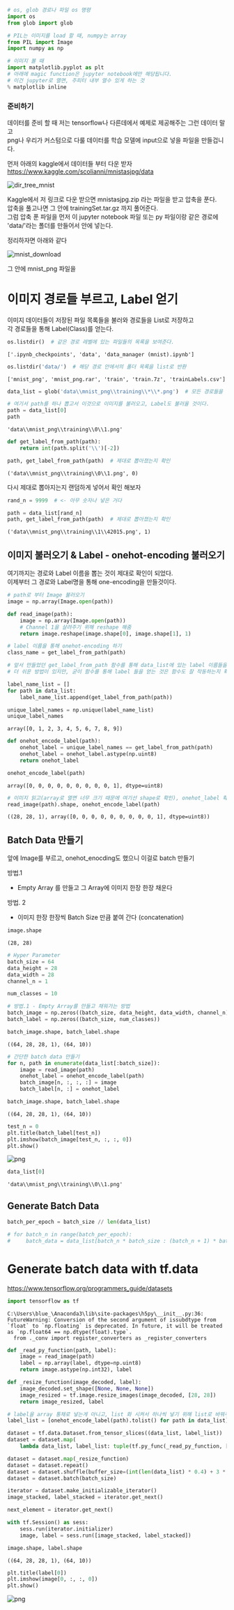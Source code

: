 

```python
# os, glob 경로나 파일 os 명령
import os 
from glob import glob

# PIL는 이미지를 load 할 때, numpy는 array 
from PIL import Image
import numpy as np

# 이미지 볼 때 
import matplotlib.pyplot as plt
# 아래에 magic function은 jupyter notebook에만 해당됩니다. 
# 이건 jupyter로 열면, 주피터 내부 열수 있게 하는 것 
% matplotlib inline
```

### 준비하기  
데이터를 준비 할 때 저는 tensorflow나 다른데에서 예제로 제공해주는 그런 데이터 말고  
png나 우리가 커스텀으로 다룰 데이터를 학습 모델에 input으로 넣을 파일을 만들겁니다. 

먼저 아래의 kaggle에서 데이터들 부터 다운 받자  
https://www.kaggle.com/scolianni/mnistasjpg/data  

![dir_tree_mnist](../assets/post_images/dir_tree_mnist.png)

Kaggle에서 저 링크로 다운 받으면 mnistasjpg.zip 라는 파일을 받고 압축을 푼다.  
압축을 풀고나면 그 안에 trainingSet.tar.gz 까지 풀어준다.  
그럼 압축 푼 파일을 먼저 이 jupyter notebook 파일 또는 py 파일이랑 같은 경로에 'data/'라는 폴더를 만들어서 안에 넣는다.  

정리하자면 아래와 같다  

![mnist_download](../assets/post_images/mnist_download.png)

그 안에 mnist_png 파일을 

# 이미지 경로들 부르고, Label 얻기  

이미지 데이터들이 저장된 파일 목록들을 불러와 경로들을 List로 저장하고  
각 경로들을 통해 Label(Class)를 얻는다. 


```python
os.listdir()  # 같은 경로 레벨에 있는 파일들의 목록을 보여준다. 
```




    ['.ipynb_checkpoints', 'data', 'data_manager (mnist).ipynb']




```python
os.listdir('data/')  # 해당 경로 안에서의 폴더 목록을 list로 반환
```




    ['mnist_png', 'mnist_png.rar', 'train', 'train.7z', 'trainLabels.csv']




```python
data_list = glob('data\\mnist_png\\training\\*\\*.png')  # 모든 경로들을 list로 반환
```


```python
# 여기서 path를 하나 뽑고서 이것으로 이미지를 불러오고, Label도 불러올 것이다. 
path = data_list[0]
path
```




    'data\\mnist_png\\training\\0\\1.png'




```python
def get_label_from_path(path):
    return int(path.split('\\')[-2])
```


```python
path, get_label_from_path(path)  # 제대로 뽑아졌는지 확인 
```




    ('data\\mnist_png\\training\\0\\1.png', 0)



다시 제대로 뽑아지는지 랜덤하게 넣어서 확인 해보자


```python
rand_n = 9999  # <- 아무 숫자나 넣은 거다 

path = data_list[rand_n]
path, get_label_from_path(path)  # 제대로 뽑아졌는지 확인 
```




    ('data\\mnist_png\\training\\1\\42015.png', 1)



## 이미지 불러오기 & Label - onehot-encoding 불러오기
여기까지는 경로와 Label 이름을 뽑는 것이 제대로 확인이 되었다.  
이제부터 그 경로와 Label명을 통해 one-encoding을 만들것이다. 


```python
# path로 부터 Image 불러오기
image = np.array(Image.open(path))
```


```python
def read_image(path):
    image = np.array(Image.open(path))
    # Channel 1을 살려주기 위해 reshape 해줌
    return image.reshape(image.shape[0], image.shape[1], 1)
```


```python
# label 이름을 통해 onehot-encoding 하기 
class_name = get_label_from_path(path)
```


```python
# 앞서 만들었던 get_label_from_path 함수를 통해 data_list에 있는 label 이름들을 list에 다 묶어준다
# 더 쉬운 방법이 있지만, 굳이 함수를 통해 label 들을 얻는 것은 함수도 잘 작동하는지 확인함을 목적을 가지고 있다. 

label_name_list = []
for path in data_list:
    label_name_list.append(get_label_from_path(path))
```


```python
unique_label_names = np.unique(label_name_list)
unique_label_names
```




    array([0, 1, 2, 3, 4, 5, 6, 7, 8, 9])




```python
def onehot_encode_label(path):
    onehot_label = unique_label_names == get_label_from_path(path)
    onehot_label = onehot_label.astype(np.uint8)
    return onehot_label
```


```python
onehot_encode_label(path)
```




    array([0, 0, 0, 0, 0, 0, 0, 0, 0, 1], dtype=uint8)




```python
# 이미지 읽고(array로 열면 너무 크기 때문에 여기선 shape로 확인), onehot_label 확인
read_image(path).shape, onehot_encode_label(path)
```




    ((28, 28, 1), array([0, 0, 0, 0, 0, 0, 0, 0, 0, 1], dtype=uint8))



## Batch Data 만들기  
앞에 Image를 부르고, onehot_enocding도 했으니 이걸로 batch 만들기  

방법.1  
- Empty Array 를 만들고 그 Array에 이미지 한장 한장 채운다 

방법. 2  
- 이미지 한장 한장씩 Batch Size 만큼 붙여 간다 (concatenation)


```python
image.shape
```




    (28, 28)




```python
# Hyper Parameter 
batch_size = 64
data_height = 28
data_width = 28
channel_n = 1

num_classes = 10
```


```python
# 방법.1 - Empty Array를 만들고 채워가는 방법
batch_image = np.zeros((batch_size, data_height, data_width, channel_n))
batch_label = np.zeros((batch_size, num_classes))
```


```python
batch_image.shape, batch_label.shape
```




    ((64, 28, 28, 1), (64, 10))




```python
# 간단한 batch data 만들기
for n, path in enumerate(data_list[:batch_size]):
    image = read_image(path)
    onehot_label = onehot_encode_label(path)
    batch_image[n, :, :, :] = image
    batch_label[n, :] = onehot_label
```


```python
batch_image.shape, batch_label.shape
```




    ((64, 28, 28, 1), (64, 10))




```python
test_n = 0
plt.title(batch_label[test_n])
plt.imshow(batch_image[test_n, :, :, 0])
plt.show()
```


![png](output_31_0.png)



```python
data_list[0]
```




    'data\\mnist_png\\training\\0\\1.png'



## Generate Batch Data


```python
batch_per_epoch = batch_size // len(data_list)

# for batch_n in range(batch_per_epoch):
#     batch_data = data_list[batch_n * batch_size : (batch_n + 1) * batch_size]

```

# Generate batch data with tf.data

https://www.tensorflow.org/programmers_guide/datasets


```python
import tensorflow as tf
```

    C:\Users\blue_\Anaconda3\lib\site-packages\h5py\__init__.py:36: FutureWarning: Conversion of the second argument of issubdtype from `float` to `np.floating` is deprecated. In future, it will be treated as `np.float64 == np.dtype(float).type`.
      from ._conv import register_converters as _register_converters
    


```python
def _read_py_function(path, label):
    image = read_image(path)
    label = np.array(label, dtype=np.uint8)
    return image.astype(np.int32), label

def _resize_function(image_decoded, label):
    image_decoded.set_shape([None, None, None])
    image_resized = tf.image.resize_images(image_decoded, [28, 28])
    return image_resized, label
```


```python
# label을 array 통채로 넣는게 아니고, list 화 시켜서 하나씩 넣기 위해 list로 바꿔주었다. 
label_list = [onehot_encode_label(path).tolist() for path in data_list]
```


```python
dataset = tf.data.Dataset.from_tensor_slices((data_list, label_list))
dataset = dataset.map(
    lambda data_list, label_list: tuple(tf.py_func(_read_py_function, [data_list, label_list], [tf.int32, tf.uint8])))

dataset = dataset.map(_resize_function)
dataset = dataset.repeat()
dataset = dataset.shuffle(buffer_size=(int(len(data_list) * 0.4) + 3 * batch_size))
dataset = dataset.batch(batch_size)
```


```python
iterator = dataset.make_initializable_iterator()
image_stacked, label_stacked = iterator.get_next()
```


```python
next_element = iterator.get_next()

with tf.Session() as sess:
    sess.run(iterator.initializer)
    image, label = sess.run([image_stacked, label_stacked])
```


```python
image.shape, label.shape
```




    ((64, 28, 28, 1), (64, 10))




```python
plt.title(label[0])
plt.imshow(image[0, :, :, 0])
plt.show()
```


![png](output_44_0.png)

